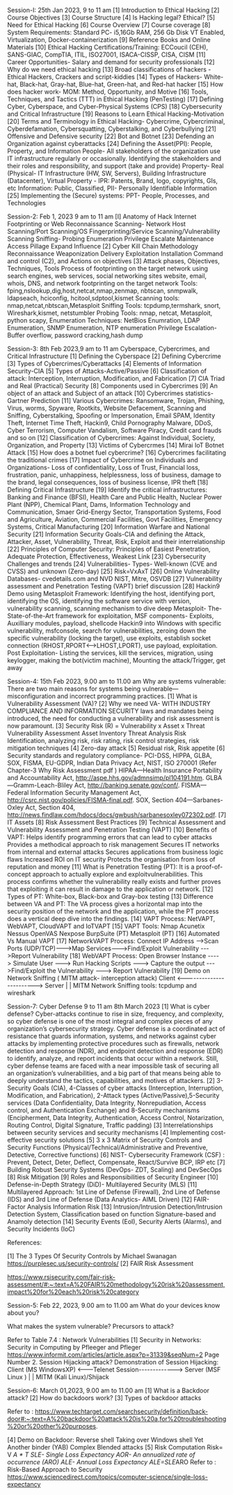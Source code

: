 Session-I: 25th Jan 2023, 9 to 11 am
[1] Introduction to Ethical Hacking
[2] Course Objectives
[3] Course Structure
[4] Is Hacking legal? Ethical?
[5] Need for Ethical Hacking
[6] Course Overview
[7] Course coverage
[8] System Requirements: Standard PC- i5,16Gb RAM, 256 Gb Disk VT Enabled, Virtualization, Docker-containerization
[9] Reference Books and Online Materials
[10] Ethical Hacking Certifications/Training: ECCoucil (CEH), SANS-GIAC, CompTIA, ITIL, ISO27001, ISACA-CISSP, CISA, CISM
[11] Career Opportunities- Salary and demand for security professionals
[12] Why do we need ethical hacking
[13] Broad classifications of hackers - Ethical Hackers, Crackers and script-kiddies
[14] Types of Hackers- White-hat, Black-hat, Gray-hat, Blue-hat, Green-hat, and Red-hat hacker
[15] How does hacker work- MOM: Method, Opportunity, and Motive
[16] Tools, Techniques, and Tactics (TTT) in Ethical Hacking (PenTesting)
[17] Defining Cyber, Cyberspace, and Cyber-Physical Systems (CPS)
[18] Cybersecurity and Critical Infrastructure
[19] Reasons to Learn Ethical Hacking-Motivation
[20] Terms and Terminology in Ethical Hacking- Cybercrime, Cybercriminal, Cyberdefamation, Cybersquatting, Cyberstalking, and Cyberbullying
[21] Offensive and Defensive security
[22] Bot and Botnet
[23] Defending an Organization against cyberattacks
[24] Defining the Asset(PPI): People, Property, and Information
People- All stakeholders of the organization use IT infrastructure regularly or occasionally. Identifying the stakeholders and their roles and responsibility, and support (take and provide)
Property- Real (Physical- IT Infrastructure (HW, SW, Servers), Building Infrastructure (Datacenter), Virtual Property - IPR: Patents, Brand, logo, copyrights, GIs, etc
Information: Public, Classified, PII- Personally Identifiable Information
[25] Implementing the (Secure) systems: PPT- People, Processes, and Technologies

Session-2: Feb 1, 2023 9 am to 11 am
[I] Anatomy of Hack
Internet Footprinting or Web Reconnaissance
Scanning- Network Host Scanning/Port Scanning/OS Fingerprinting/Service Scanning/Vulnerability Scanning
Sniffing- 
Probing
Enumeration
Privilege Escalate
Maintenance Access
Pillage
Expand Influence
[2] Cyber Kill Chain Methodology
Reconnaissance
Weaponization
Delivery
Exploitation
Installation
Command and control (C2), and
Actions on objectives
[3] Attack phases, Objectives, Techniques, Tools
Process of footprinting on the target network using search engines, web services, social networking sites website, email, whois, DNS, and network footprinting on the target network
Tools: fping,nslookup,dig,host,netcat,nmap,zenmap, nbtscan, snmpwalk, ldapseach, hciconfig, hcitool,sdptool,kismet
Scanning tools: nmap,netcat,nbtscan,Metasploit
Sniffing Tools: tcpdump,termshark, snort, Wireshark,kismet, netstumbler
Probing Tools: nmap, netcat, Metasploit, python scapy,
Enumeration Techniques: NetBios Enumration, LDAP Enumeration, SNMP Enumeration, NTP enumeration
Privilege Escalation- Buffer overflow, password cracking,hash dump


Session-3: 8th Feb 2023,9 am to 11 am
Cyberspace, Cybercrimes, and Critical Infrastructure 
[1] Defining the Cyberspace
[2] Defining Cybercrime
[3] Types of Cybercrimes/Cyberattacks
[4] Elements of Information Security-CIA
[5] Types of Attacks-Active/Passive
[6] Classification of attack: Interception, Interruption, Modification, and Fabrication
[7] CIA Triad and Real (Practical) Security
[8] Components used in Cybercrimes
[9] An object of an attack and Subject of an attack
[10] Cybercrimes statistics-Gartner Prediction
[11] Various Cybercrimes: Ransomware, Trojan, Phishing, Virus, worms, Spyware, Rootkits, Website Defacement, Scanning and Sniffing, Cyberstalking, Spoofing or Impersonation, Email SPAM, Identity Theft, Internet Time Theft, Hackin9, Child Pornography Malware, DDoS, Cyber Terrorism, Computer Vandalism, Software Piracy, Credit card frauds and so on
[12] Classification of Cybercrimes: Against Individual, Society, Organization, and Property
[13] Victims of Cybercrmes
[14] Mirai IoT Botnet Attack
[15] How does a botnet fuel cybercrime?
[16] Cybercrimes facilitating the traditional crimes
[17] Impact of Cybercrime on Individuals and Organizations- Loss of confidentiality, Loss of Trust, Financial loss, frustration, panic, unhappiness, helplessness, loss of business, damage to the brand, legal consequences, loss of business license, IPR theft
[18] Defining Critical Infrastructure
[19] Identify the critical infrastructures: Banking and Finance (BFSI), Health Care and Public Health, Nuclear Power Plant (NPP), Chemical Plant, Dams, Information Technology and Communication, Smaer Grid-Energy Sector, Transportation Systems, Food and Agriculture, Aviation, Commercial Facilities, Govt Facilities, Emergency Systems, Critical Manufacturing
[20] Information Warfare and National Security
[21] Information Security Goals-CIA and defining the Attack, Attacker, Asset, Vulnerability, Threat, Risk, Exploit and their interrelationship
[22] Principles of Computer Security: Principles of Easiest Penetration, Adequate Protection, Effectiveness, Weakest Link
[23] Cybersecurity Challenges and trends
[24] Vulnerabilities- Types- Well-known (CVE and CVSS) and unknown (Zero-day)
[25] Risk=VxAxT
[26] Online Vulnerability Databases- cvedetails.com and NVD NIST, Mitre, OSVDB 
[27] Vulnerability assessment and Penetration Testing  (VAPT) brief discussion
[28] Hackin9 Demo using Metasploit Framework: Identifying the host, identifying port, identifying the OS, identifying the software service with version, vulnerability scanning, scanning mechanism to dive deep
Metasploit- The-State-of-the-Art framework for exploitation, MSF components- Exploits, Auxilliary modules, payload, shellcode
Hackin9 into Windows with specific vulnerability, msfconsole, search for vulnerabilities, zeroing down the specific vulnerability (locking the target), use exploits, establish socket connection (RHOST,RPORT<-->LHOST,LPORT), use payload, exploitation.
Post Exploitation- Listing the services, kill the services, migration, using keylogger, making the bot(victim machine), Mounting the attack/Trigger, get away

Session-4: 15th Feb 2023, 9.00 am to 11.00 am
Why are systems vulnerable: There are two main reasons for systems being vulnerable—misconfiguration and incorrect programming practices.
[1] What is Vulnerability Assessment (VA)?
[2] Why we need VA-     WITH INDUSTRY COMPLIANCE AND INFORMATION SECURITY laws and mandates
being introduced, the need for conducting a vulnerability and risk assessment is now paramount.
[3] Security Risk (R) = Vulnerability x Asset x Threat
Vulnerability Assessment
Asset Inventory
Threat Analysis
Risk Identification, analyzing risk, risk rating, risk control strategies, risk mitigation techniques
[4] Zero-day attack
[5] Residual risk, Risk appetite
[6] Security standards and regulatory compliance- PCI-DSS, HIPPA, GLBA, SOX, FISMA, EU-GDPR, Indian Data Privacy Act, NIST, ISO 270001 (Refer Chapter-3 Why Risk Assessment pdf )
HIPAA—Health Insurance Portability and Accountability Act,
http://aspe.hhs.gov/admnsimp/pl104191.htm.
GLBA—Gramm-Leach-Bliley Act, 
http://banking.senate.gov/conf/.
FISMA—Federal Information Security Management Act,
http://csrc.nist.gov/policies/FISMA-final.pdf.
SOX, Section 404—Sarbanes-Oxley Act, Section 404,
http://news.findlaw.com/hdocs/docs/gwbush/sarbanesoxley072302.pdf.
[7] IT Assets
[8] Risk Assessment Best Practices
[9] Technical Assessment and Vulnerability Assessment and Penetration Testing (VAPT)
[10] Benefits of VAPT: 
Helps identify programming errors that can lead to cyber attacks
Provides a methodical approach to risk management
Secures IT networks from internal and external attacks
Secures applications from business logic flaws
Increased ROI on IT security
Protects the organisation from loss of reputation and money 
[11] What is Penetration Testing (PT): It is a proof-of-concept approach to actually explore and exploitvulnerabilities. This process confirms whether the vulnerability really exists and further proves that exploiting it can result in damage to the application or network.
[12] Types of PT: White-box, Black-box and Gray-box testing
[13] Difference between VA and PT:
The VA process gives a horizontal map into the security position of the network and the application, while the PT
process does a vertical deep dive into the findings.
[14] VAPT Process: NetVAPT, WebVAPT, CloudVAPT and IoTVAPT
[15] VAPT Tools: 
Nmap
Acunetix
Nessus
OpenVAS
Nexpose
BurpSuite (PT)
Metasploit (PT)
[16] Automated Vs Manual VAPT
[17] NetworkVAPT Process: Connect IP Address -->Scan Ports (UDP/TCP)--->Map Services--->Find/Exploit Vulnerability --->Report Vulnerability
[18] WebVAPT Process: Open Browser Instance ----> Simulate User ---> Run Hacking Scripts ---> Capture the output --->Find/Exploit the Vulnerability ---> Report Vulnerability
[19] Demo on Network Sniffing ( MITM attack- interception attack)
Client <------------------------> Server 
                          |
                          |
                     MITM 
Network Sniffing tools: tcpdump and wireshark



Session-7: Cyber Defense 9 to 11 am 8th March 2023
[1] What is cyber defense?
Cyber-attacks continue to rise in size, frequency, and complexity, so cyber defense is one of the most integral and complex pieces of any organization’s cybersecurity strategy. 
Cyber defense is a coordinated act of resistance that guards information, systems, and networks against cyber attacks by implementing protective procedures such as firewalls, network detection and response (NDR), and endpoint detection and response (EDR) to identify, analyze, and report incidents that occur within a network. 
Still, cyber defense teams are faced with a near impossible task of securing all an organization’s vulnerabilities, and a big part of that means being able to deeply understand the tactics, capabilities, and motives of attackers.
[2] 3-Security Goals (CIA), 4-Classes of cyber attacks (Interception, Interruption, Modification, and Fabrication), 2-Attack types (Active/Passive),5-Security services (Data Confidentiality, Data Integrity, Nonrepudiation, Access control, and Authentication Exchange) and 8-Security mechanisms (Encipherment, Data Integrity, Authentication, Access Control, Notarization, Routing Control, Digital Signature, Traffic padding)
[3] Interrelationships between security services and security mechanisms
[4] Implementing cost-effective security solutions
[5] 3 x 3 Matrix of Security Controls and Security Functions (Physical/Technical/Administrative and Preventive, Detective, Corrective functions)
[6] NIST- Cybersecurity Framework (CSF) : Prevent, Detect, Deter, Deflect, Compensate, React/Survive
BCP, IRP etc
[7] Building Robust  Security Systems (DevOps- ZDT, Scaling) and DevSecOps
[8] Risk Mitigation
[9] Roles and Responsibilities of Security Engineer
[10] Defense-in-Depth Strategy (DiD)- Multilayered Security (MLS)
[11]  Multilayered Approach: 1st Line of Defense (Firewall), 2nd Line of Defense (IDS) and 3rd Line of Defense (Data Analytics- AIML Driven)
[12] FAIR- Factor Analysis Information Risk
[13] Intrusion/Intrusion Detection/Intrusion Detection System, Classification based on function Signature-based and Anamoly detection 
[14] Security Events (EoI), Security Alerts (Alarms), and Security Incidents (IoC)

References:

[1] The 3 Types Of Security Controls by Michael Swanagan
https://purplesec.us/security-controls/ 
[2] FAIR Risk Assessment

https://www.rsisecurity.com/fair-risk-assessment/#:~:text=A%20FAIR%20methodology%20risk%20assessment,impact%20for%20each%20risk%20category



Session-5: Feb 22, 2023, 9.00 am to 11.00 am
What do your devices know about you?

What makes the system vulnerable?
Precursors to attack?

Refer to Table 7.4 : Network Vulnerabilities
[1] Security in Networks: Security in Computing by Pfleeger and Pfleger
https://www.informit.com/articles/article.aspx?p=31339&seqNum=2
Page Number 2.
Session Hijacking attack?
Demonstration of Session Hijacking:
Client (MS WindowsXP) <---Telenet Session-------------> Server (MSF Linux )
                                                                   |
                                                                   |
                                               MITM (Kali Linux)/Shijack

Session-6: March 01,2023, 9.00 am to 11.00 am
[1] What is a Backdoor attack?
[2] How do backdoors work?
[3] Types of backdoor attacks


Refer to :
https://www.techtarget.com/searchsecurity/definition/back-door#:~:text=A%20backdoor%20attack%20is%20a,for%20troubleshooting%20or%20other%20purposes.


[4]  Demo on Backdoor: Reverse shell
Taking over Windows shell
Yet Another binder (YAB)
Complex Blended attacks
[5] Risk Computation
Risk= V *A * T
SLE- Single Loss Expectancy
AOR- An annualized rate of occurrence (ARO)
ALE- Annual Loss Expectancy 
ALE=SLE*ARO
Refer to : Risk-Based Approach to Security
https://www.sciencedirect.com/topics/computer-science/single-loss-expectancy

